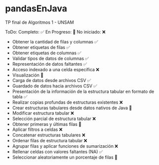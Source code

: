 # pandasEnJava
TP final de Algoritmos 1 - UNSAM

ToDo:
Completo: ✅
En Progreso: 🚧
No iniciado: ❌

- Obtener la cantidad de filas y columnas ✅
- Obtener etiquetas de filas ✅
- Obtener etiquetas de columnas ✅
- Validar tipos de datos de columnas ✅
- Representación de datos faltantes ✅ 
- Acceso indexado a una celda específica ❌
- Visualización 🚧
- Carga de datos desde archivos CSV ✅
- Guardado de datos hacia archivos CSV ✅
- Presentación de la información de la estructura tabular en formato de tabla ✅
- Realizar copias profundas de estructuras existentes ❌
- Crear estructuras tabulares desde datos nativos de Java 🚧
- Modificar estructura tabular ❌
- Selección parcial de estructura tabular ❌
- Obtener primeras y últimas filas 🚧
- Aplicar filtros a celdas ❌
- Concatenar estructuras tabulares ❌
- Ordenar filas de estructura tabular ❌ 
- Agrupar filas y aplicar funciones de sumarización ❌
- Rellenar celdas con valores faltantes (NA) ✅
- Seleccionar aleatoriamente un porcentaje de filas 🚧